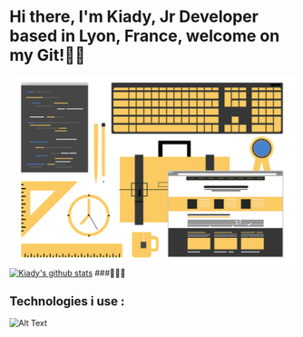 ### <h1> Hi there, I'm Kiady, Jr Developer based in Lyon, France, welcome on my Git!👋🏽 </h1>
![Cover](https://github.com/Kiady9/Kiady9/blob/main/Git_README_img/Git_Banner_1280.png)
[![Kiady's github stats](https://github-readme-stats.vercel.app/api?username=Kiady9&theme=blue-green)](https://github.com/Kiady9)
###👨🏾‍💻 <h2> Technologies i use : </h2>
 ![Alt Text](https://media.giphy.com/media/vFKqnCdLPNOKc/giphy.gif)
